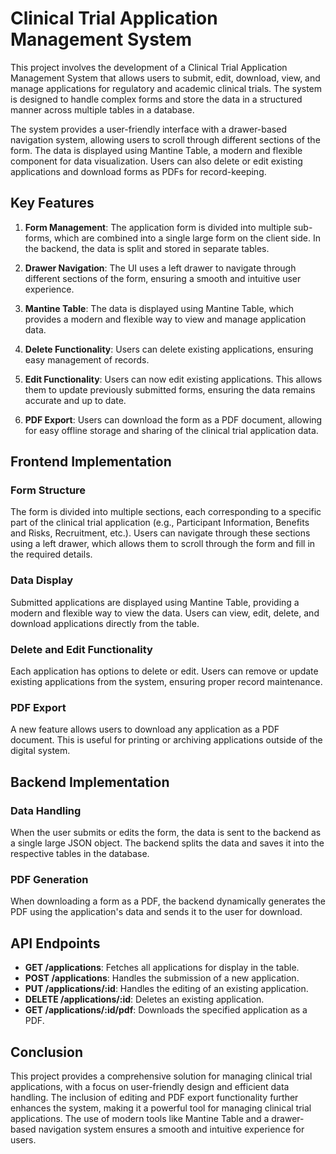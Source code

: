 # Clinical Trial Application Management System

This project involves the development of a Clinical Trial Application Management System that allows users to submit, edit, download, view, and manage applications for regulatory and academic clinical trials. The system is designed to handle complex forms and store the data in a structured manner across multiple tables in a database.

The system provides a user-friendly interface with a drawer-based navigation system, allowing users to scroll through different sections of the form. The data is displayed using Mantine Table, a modern and flexible component for data visualization. Users can also delete or edit existing applications and download forms as PDFs for record-keeping.

## Key Features

1. **Form Management**: The application form is divided into multiple sub-forms, which are combined into a single large form on the client side. In the backend, the data is split and stored in separate tables.
   
2. **Drawer Navigation**: The UI uses a left drawer to navigate through different sections of the form, ensuring a smooth and intuitive user experience.
   
3. **Mantine Table**: The data is displayed using Mantine Table, which provides a modern and flexible way to view and manage application data.
   
4. **Delete Functionality**: Users can delete existing applications, ensuring easy management of records.
   
5. **Edit Functionality**: Users can now edit existing applications. This allows them to update previously submitted forms, ensuring the data remains accurate and up to date.
   
6. **PDF Export**: Users can download the form as a PDF document, allowing for easy offline storage and sharing of the clinical trial application data.

## Frontend Implementation

### Form Structure

The form is divided into multiple sections, each corresponding to a specific part of the clinical trial application (e.g., Participant Information, Benefits and Risks, Recruitment, etc.). Users can navigate through these sections using a left drawer, which allows them to scroll through the form and fill in the required details.

### Data Display

Submitted applications are displayed using Mantine Table, providing a modern and flexible way to view the data. Users can view, edit, delete, and download applications directly from the table.

### Delete and Edit Functionality

Each application has options to delete or edit. Users can remove or update existing applications from the system, ensuring proper record maintenance.

### PDF Export

A new feature allows users to download any application as a PDF document. This is useful for printing or archiving applications outside of the digital system.

## Backend Implementation

### Data Handling

When the user submits or edits the form, the data is sent to the backend as a single large JSON object. The backend splits the data and saves it into the respective tables in the database.

### PDF Generation

When downloading a form as a PDF, the backend dynamically generates the PDF using the application's data and sends it to the user for download.

## API Endpoints

- **GET /applications**: Fetches all applications for display in the table.
- **POST /applications**: Handles the submission of a new application.
- **PUT /applications/:id**: Handles the editing of an existing application.
- **DELETE /applications/:id**: Deletes an existing application.
- **GET /applications/:id/pdf**: Downloads the specified application as a PDF.

## Conclusion

This project provides a comprehensive solution for managing clinical trial applications, with a focus on user-friendly design and efficient data handling. The inclusion of editing and PDF export functionality further enhances the system, making it a powerful tool for managing clinical trial applications. The use of modern tools like Mantine Table and a drawer-based navigation system ensures a smooth and intuitive experience for users.
